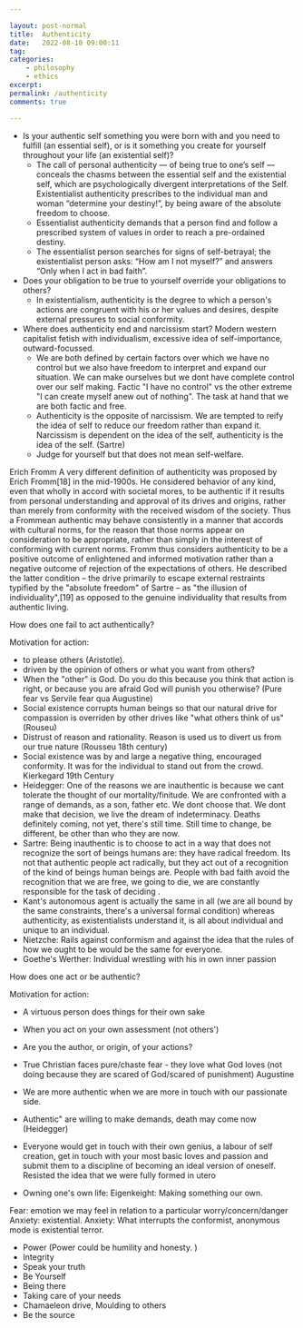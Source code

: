 ```yaml
---

layout: post-normal
title:  Authenticity
date:   2022-08-10 09:00:11
tag: 
categories: 
    - philosophy
    - ethics
excerpt: 
permalink: /authenticity
comments: true

---
```



* Is your authentic self something you were born with and you need to fulfill (an essential self), or is it something you create for yourself throughout your life (an existential self)?
    - The call of personal authenticity — of being true to one’s self — conceals the chasms between the essential self and the existential self, which are psychologically divergent interpretations of the Self. Existentialist authenticity prescribes to the individual man and woman “determine your destiny!”, by being aware of the absolute freedom to choose. 
    - Essentialist authenticity demands that a person find and follow a prescribed system of values in order to reach a pre-ordained destiny.
    - The essentialist person searches for signs of self-betrayal; the existentialist person asks: “How am I not myself?” and answers “Only when I act in bad faith”.
* Does your obligation to be true to yourself override your obligations to others?
    - In existentialism, authenticity is the degree to which a person's actions are congruent with his or her values and desires, despite external pressures to social conformity.
* Where does authenticity end and narcissism start? Modern western capitalist fetish with individualism, excessive idea of self-importance, outward-focussed. 
    - We are both defined by certain factors over which we have no control but we also have freedom to interpret and expand our situation. We can make ourselves but we dont have complete control over our self making. Factic "I have no control" vs the other extreme "I can create myself anew out of nothing". The task at hand that we are both factic and free.
    - Authenticity is the opposite of narcissism. We are tempted to reify the idea of self to reduce our freedom rather than expand it. Narcissism is dependent on the idea of the self, authenticity is the idea of the self.  (Sartre)
    - Judge for yourself but that does not mean self-welfare. 




  

Erich Fromm
A very different definition of authenticity was proposed by Erich Fromm[18] in the mid-1900s. He considered behavior of any kind, even that wholly in accord with societal mores, to be authentic if it results from personal understanding and approval of its drives and origins, rather than merely from conformity with the received wisdom of the society. Thus a Frommean authentic may behave consistently in a manner that accords with cultural norms, for the reason that those norms appear on consideration to be appropriate, rather than simply in the interest of conforming with current norms. Fromm thus considers authenticity to be a positive outcome of enlightened and informed motivation rather than a negative outcome of rejection of the expectations of others. He described the latter condition – the drive primarily to escape external restraints typified by the "absolute freedom" of Sartre – as "the illusion of individuality",[19] as opposed to the genuine individuality that results from authentic living.


How does one fail to act authentically?

Motivation for action:
- to please others (Aristotle).
- driven by the opinion of others or what you want from others?
- When the "other" is God. Do you do this because you think that action is right, or because you are afraid God will punish you otherwise? (Pure fear vs Servile fear qua Augustine)
- Social existence corrupts human beings so that our natural drive for compassion is overriden by other drives like "what others think of us" (Rouseu)
- Distrust of reason and rationality. Reason is used us to divert us from our true nature (Rousseu 18th century)
- Social existence was by and large a negative thing, encouraged conformity. It was for the individual to stand out from the crowd. Kierkegard 19th Century
- Heidegger: One of the reasons we are inauthentic is because we cant tolerate the thought of our mortality/finitude. We are confronted with a range of demands, as a son, father etc. We dont choose that. 
We dont make that decision, we live the dream of indeterminacy.   Deaths definitely coming, not yet, there's still time. Still time to change, be different, be other than who they are now.
- Sartre: Being inauthentic is to choose to act in a way that does not recognize the sort of beings humans are: they have radical freedom.  Its not that authentic people act radically, but they act out of a recognition of the kind of beings human beings are. People with bad faith avoid the recognition that we are free, we going to die, we are constantly responsible for the task of deciding .
- Kant's autonomous agent is actually the same in all (we are all bound by the same constraints, there's a universal formal condition) whereas authenticity, as existentialists understand it, is all about individual and unique to an individual. 
- Nietzche: Rails against conformism and against the idea that the rules of how we ought to be would be the same for everyone. 
- Goethe's Werther: Individual wrestling with his in own inner passion




How does one act or be authentic? 

Motivation for action:
- A virtuous person does things for their own sake
- When you act on your own assessment (not others')
- Are you the author, or origin, of your actions? 
- True Christian faces pure/chaste fear - they love what God loves (not doing because they are scared of God/scared of punishment) Augustine
-  We are more authentic when we are more in touch with our passionate side. 
- Authentic" are willing to make demands, death may come now (Heidegger)
- Everyone would get in touch with their own genius, a labour of self creation, get in touch with your most basic loves and passion and submit them to a discipline of becoming an ideal version of oneself.  Resisted the idea that we were fully formed in utero

- Owning one's own life: Eigenkeight: Making something our own. 






Fear: emotion we may feel in relation to a particular worry/concern/danger
Anxiety: existential. Anxiety: What interrupts the conformist, anonymous mode is existential terror. 

* Power (Power could be humility and honesty. )
* Integrity
* Speak your truth
* Be Yourself
* Being there
* Taking care of your needs
* Chamaeleon drive, Moulding to others
* Be the source   
